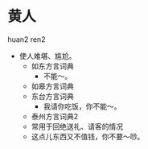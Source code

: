 # 黄人
huan2 ren2
+ 使人难堪、尴尬。
  * 如东方言词典
    - 不能～。
  * 如皋方言词典
  * 东台方言词典
    - 我请你吃饭，你不能～。
  * 泰州方言词典2
  + 常用于回绝送礼、请客的情况
  - 这点儿东西又不值钱，你不要～唦。
